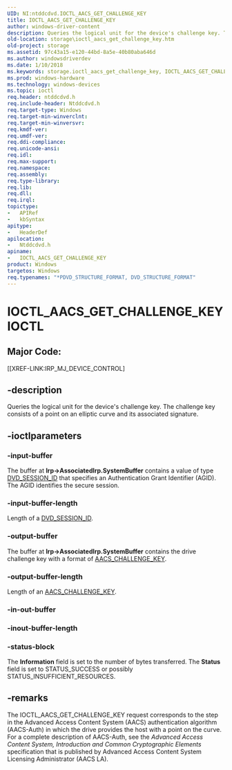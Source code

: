 ```yaml
---
UID: NI:ntddcdvd.IOCTL_AACS_GET_CHALLENGE_KEY
title: IOCTL_AACS_GET_CHALLENGE_KEY
author: windows-driver-content
description: Queries the logical unit for the device's challenge key. The challenge key consists of a point on an elliptic curve and its associated signature.
old-location: storage\ioctl_aacs_get_challenge_key.htm
old-project: storage
ms.assetid: 97c43a15-e120-44bd-8a5e-40b80aba646d
ms.author: windowsdriverdev
ms.date: 1/10/2018
ms.keywords: storage.ioctl_aacs_get_challenge_key, IOCTL_AACS_GET_CHALLENGE_KEY control code [Storage Devices], IOCTL_AACS_GET_CHALLENGE_KEY, ntddcdvd/IOCTL_AACS_GET_CHALLENGE_KEY, k307_f500a9e4-ea44-4089-bfa0-8215635a11c6.xml
ms.prod: windows-hardware
ms.technology: windows-devices
ms.topic: ioctl
req.header: ntddcdvd.h
req.include-header: Ntddcdvd.h
req.target-type: Windows
req.target-min-winverclnt: 
req.target-min-winversvr: 
req.kmdf-ver: 
req.umdf-ver: 
req.ddi-compliance: 
req.unicode-ansi: 
req.idl: 
req.max-support: 
req.namespace: 
req.assembly: 
req.type-library: 
req.lib: 
req.dll: 
req.irql: 
topictype:
-	APIRef
-	kbSyntax
apitype:
-	HeaderDef
apilocation:
-	Ntddcdvd.h
apiname:
-	IOCTL_AACS_GET_CHALLENGE_KEY
product: Windows
targetos: Windows
req.typenames: "*PDVD_STRUCTURE_FORMAT, DVD_STRUCTURE_FORMAT"
---
```


# IOCTL_AACS_GET_CHALLENGE_KEY IOCTL


##  Major Code: 


[[XREF-LINK:IRP_MJ_DEVICE_CONTROL]

## -description


Queries the logical unit for the device's challenge key. The challenge key consists of a point on an elliptic curve and its associated signature. 


## -ioctlparameters




### -input-buffer

The buffer at <b>Irp-&gt;AssociatedIrp.SystemBuffer</b> contains a value of type <a href="https://msdn.microsoft.com/library/windows/hardware/ff553743">DVD_SESSION_ID</a> that specifies an Authentication Grant Identifier (AGID). The AGID identifies the secure session.


### -input-buffer-length

Length of a <a href="https://msdn.microsoft.com/library/windows/hardware/ff553743">DVD_SESSION_ID</a>.


### -output-buffer

The buffer at <b>Irp-&gt;AssociatedIrp.SystemBuffer</b> contains the drive challenge key with a format of <a href="..\ntddcdvd\ns-ntddcdvd-_aacs_challenge_key.md">AACS_CHALLENGE_KEY</a>. 


### -output-buffer-length

Length of an <a href="..\ntddcdvd\ns-ntddcdvd-_aacs_challenge_key.md">AACS_CHALLENGE_KEY</a>.


### -in-out-buffer



<text></text>




### -inout-buffer-length



<text></text>




### -status-block

The <b>Information</b> field is set to the number of bytes transferred. The <b>Status</b> field is set to STATUS_SUCCESS or possibly STATUS_INSUFFICIENT_RESOURCES.


## -remarks



 The IOCTL_AACS_GET_CHALLENGE_KEY request corresponds to the step in the Advanced Access Content System (AACS) authentication algorithm (AACS-Auth) in which the drive provides the host with a point on the curve. For a complete description of AACS-Auth, see the <i>Advanced Access Content System, Introduction and Common Cryptographic Elements</i> specification that is published by Advanced Access Content System Licensing Administrator (AACS LA).



